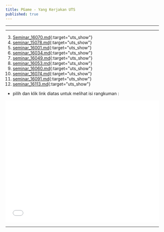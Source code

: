 ```yaml
---
title: PGame - Yang Kerjakan UTS 
published: true
---
```

***
***

3. [Seminar_16070.md](assets/extmd/Seminar_16070.md.html){:target="uts_show"}
2. [seminar_15078.md](assets/extmd/seminar_15078.md.html){:target="uts_show"}
3. [seminar_16001.md](assets/extmd/seminar_16001.md.html){:target="uts_show"}
4. [seminar_16034.md](assets/extmd/seminar_16034.md.html){:target="uts_show"}
5. [seminar_16049.md](assets/extmd/seminar_16049.md.html){:target="uts_show"}
6. [seminar_16053.md](assets/extmd/seminar_16053.md.html){:target="uts_show"}
7. [seminar_16060.md](assets/extmd/seminar_16060.md.html){:target="uts_show"}
8. [seminar_16074.md](assets/extmd/seminar_16074.md.html){:target="uts_show"}
9. [seminar_16091.md](assets/extmd/seminar_16091.md.html){:target="uts_show"}
10. [seminar_16113.md](assets/extmd/seminar_16113.md.html){:target="uts_show"}


* pilih dan klik link diatas untuk melihat isi rangkuman :  

<!--11. [CLICK ME](assets/extmd/seminar_16113.md.html){: #custom-id onclick="myJsFunc();" target="uts_show"}-->

<iframe allowtransparency="true" style="background-color: Gray;" name="uts_show" width="100%" height="400" src="assets/extmd/seminar_16001.md.html" frameborder="0" allowfullscreen="allowfullscreen"></iframe>



*** 

